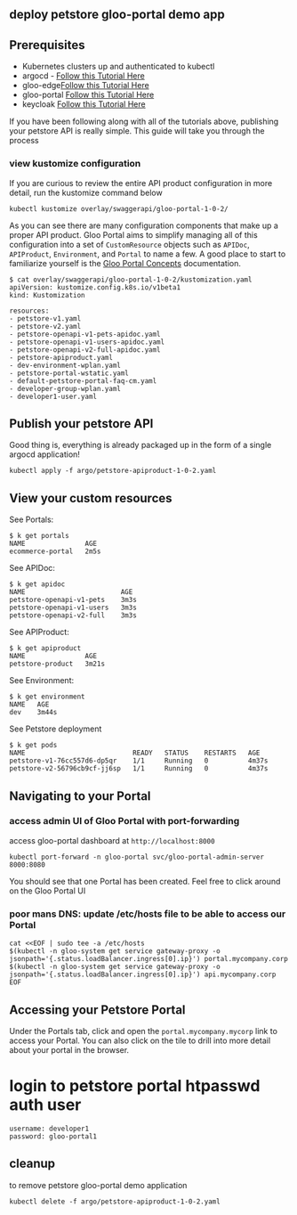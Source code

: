 ## deploy petstore gloo-portal demo app

## Prerequisites
- Kubernetes clusters up and authenticated to kubectl
- argocd - [Follow this Tutorial Here](https://github.com/solo-io/gitops-library/tree/main/argocd)
- gloo-edge[Follow this Tutorial Here](https://github.com/solo-io/gitops-library/tree/main/gloo-edge)
- gloo-portal [Follow this Tutorial Here](https://github.com/solo-io/gitops-library/tree/main/gloo-portal)
- keycloak [Follow this Tutorial Here](https://github.com/solo-io/gitops-library/tree/main/keycloak)

If you have been following along with all of the tutorials above, publishing your petstore API is really simple. This guide will take you through the process

### view kustomize configuration
If you are curious to review the entire API product configuration in more detail, run the kustomize command below
```
kubectl kustomize overlay/swaggerapi/gloo-portal-1-0-2/
```

As you can see there are many configuration components that make up a proper API product. Gloo Portal aims to simplify managing all of this configuration into a set of `CustomResource` objects such as `APIDoc`, `APIProduct`, `Environment`, and `Portal` to name a few. A good place to start to familiarize yourself is the [Gloo Portal Concepts](https://docs.solo.io/gloo-portal/latest/concepts/) documentation.
```
$ cat overlay/swaggerapi/gloo-portal-1-0-2/kustomization.yaml 
apiVersion: kustomize.config.k8s.io/v1beta1
kind: Kustomization

resources:
- petstore-v1.yaml
- petstore-v2.yaml
- petstore-openapi-v1-pets-apidoc.yaml 
- petstore-openapi-v1-users-apidoc.yaml
- petstore-openapi-v2-full-apidoc.yaml
- petstore-apiproduct.yaml    
- dev-environment-wplan.yaml
- petstore-portal-wstatic.yaml
- default-petstore-portal-faq-cm.yaml
- developer-group-wplan.yaml
- developer1-user.yaml
```

## Publish your petstore API
Good thing is, everything is already packaged up in the form of a single argocd application!
```
kubectl apply -f argo/petstore-apiproduct-1-0-2.yaml
```

## View your custom resources
See Portals:
```
$ k get portals
NAME               AGE
ecommerce-portal   2m5s
```

See APIDoc:
```
$ k get apidoc
NAME                        AGE
petstore-openapi-v1-pets    3m3s
petstore-openapi-v1-users   3m3s
petstore-openapi-v2-full    3m3s
```

See APIProduct:
```
$ k get apiproduct
NAME               AGE
petstore-product   3m21s
```

See Environment:
```
$ k get environment
NAME   AGE
dev    3m44s
```

See Petstore deployment
```
$ k get pods
NAME                           READY   STATUS    RESTARTS   AGE
petstore-v1-76cc557d6-dp5qr    1/1     Running   0          4m37s
petstore-v2-56796cb9cf-jj6sp   1/1     Running   0          4m37s
```

## Navigating to your Portal

### access admin UI of Gloo Portal with port-forwarding
access gloo-portal dashboard at `http://localhost:8000`
```
kubectl port-forward -n gloo-portal svc/gloo-portal-admin-server 8000:8080
```

You should see that one Portal has been created. Feel free to click around on the Gloo Portal UI

### poor mans DNS: update /etc/hosts file to be able to access our Portal
```
cat <<EOF | sudo tee -a /etc/hosts
$(kubectl -n gloo-system get service gateway-proxy -o jsonpath='{.status.loadBalancer.ingress[0].ip}') portal.mycompany.corp
$(kubectl -n gloo-system get service gateway-proxy -o jsonpath='{.status.loadBalancer.ingress[0].ip}') api.mycompany.corp
EOF
```

## Accessing your Petstore Portal
Under the Portals tab, click and open the `portal.mycompany.mycorp` link to access your Portal. You can also click on the tile to drill into more detail about your portal in the browser.

# login to petstore portal htpasswd auth user
```
username: developer1
password: gloo-portal1
```

## cleanup
to remove petstore gloo-portal demo application
```
kubectl delete -f argo/petstore-apiproduct-1-0-2.yaml
```